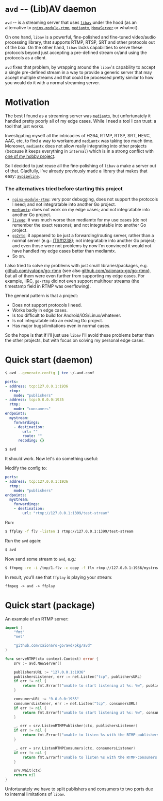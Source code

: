 # `avd` -- (Lib)AV daemon

`avd` -- is a streaming server that uses [`libav`](https://github.com/FFmpeg/FFmpeg) under the hood (as an alternative to [`nginx-module-rtmp`](https://docs.nginx.com/nginx/admin-guide/dynamic-modules/rtmp/), [`mediamtx`](https://github.com/bluenviron/mediamtx), [`MonaServer`](https://github.com/MonaSolutions/MonaServer) or whatnot).

On one hand, `libav` is a powerful, fine-polished and fine-tuned video/audio processing library, that supports RTMP, RTSP, SRT and other protocols out of the box.
On the other hand, `libav` lacks capabilities to serve these protocols beyond just accepting a pre-defined stream or/and using the protocols as a client.

`avd` fixes that problem, by wrapping around the `libav`'s capability to accept a single pre-defined stream in a way to provide a generic server that may accept multiple streams and that could be processed pretty similar to how you would do it with a normal streaming server.

# Motivation

The best I found as a streaming server was [`mediamtx`](https://github.com/bluenviron/mediamtx), but unfortunately it handled pretty poorly all of my edge cases. While I need a tool I can trust: a tool that just works.

Investigating myself all the intricacies of H264, RTMP, RTSP, SRT, HEVC, AAC, etc, to find a way to workaround `mediamtx` was taking too much time. Moreover, `mediamtx` does not allow really integrating into other projects (because it keeps everything in `internal`) which is in a strong conflict with [one of my hobby project](https://github.com/xaionaro-go/streamctl/).

So I decided to just reuse all the fine-polishing of `libav` a make a server out of that. Gladfully, I've already previously made a library that makes that easy: [`avpipeline`](https://github.com/xaionaro-go/avpipeline).

### The alternatives tried before starting this project

* [`nginx-module-rtmp`](https://docs.nginx.com/nginx/admin-guide/dynamic-modules/rtmp/): very poor debugging, does not support the protocols I need; and not integratable into another Go project.
* [`mediamtx`](https://github.com/bluenviron/mediamtx): does not work on my edge cases; and not integratable into another Go project.
* [`livego`](https://github.com/gwuhaolin/livego): it was much worse than mediamtx for my use cases (do not remember the exact reasons); and not integratable into another Go project.
* [`go2rtc`](https://github.com/AlexxIT/go2rtc): it appeared to be just a forwarding/routing server, rather than a normal server (e.g.: [ITS#1238](https://github.com/AlexxIT/go2rtc/issues/1238#issuecomment-2237036661)); not integratable into another Go project; and even those were not problems by now I'm convinced it would not have handled my edge cases better than mediamtx.
* So on.

I also tried to solve my problems with just small libraries/packages, e.g. [github.com/yutopp/go-rtmp](https://github.com/yutopp/go-rtmp) (see also [github.com/xaionaro-go/go-rtmp](https://github.com/xaionaro-go/go-rtmp)), but all of them were even further from supporting my edge cases. For example, IIRC, `go-rtmp` did not even support multihour streams (the timestamp field in RTMP was overflowing). 

The general pattern is that a project:
* Does not support protocols I need.
* Works badly in edge cases.
* Is too difficult to build for Android/iOS/Linux/whatever.
* Is not integratable into an existing Go project.
* Has major bugs/limitations even in normal cases.

So the hope is that if I'll just use `libav` I'll avoid these problems better than the other projects, but with focus on solving my personal edge cases.

# Quick start (daemon)

```sh
$ avd --generate-config | tee ~/.avd.conf
```
```yaml
ports:
- address: tcp:127.0.0.1:1936
  rtmp:
    mode: "publishers"
- address: tcp:0.0.0.0:1935
  rtmp:
    mode: "consumers"
endpoints:
  mystream:
    forwardings:
    - destination:
        url: ""
        route: ""
      recoding: {}
```

```sh
$ avd
```

It should work. Now let's do something useful:

Modify the config to:
```yaml
ports:
- address: tcp:127.0.0.1:1936
  rtmp:
    mode: "publishers"
endpoints:
  mystream:
    forwardings:
    - destination:
        url: "rtmp://127.0.0.1:1399/test-stream"
```

Run:
```sh
$ ffplay -f flv -listen 1 rtmp://127.0.0.1:1399/test-stream
```

Run the `avd` again:
```sh
$ avd
```

Now send some stream to `avd`, e.g.:
```sh
$ ffmpeg -re -i /tmp/1.flv -c copy -f flv rtmp://127.0.0.1:1936/mystream
```

In result, you'll see that `ffplay` is playing your stream:
```
ffmpeg -> avd -> ffplay
```

# Quick start (package)

An example of an RTMP server:
```go
import (
	"fmt"
	"net"

	"github.com/xaionaro-go/avd/pkg/avd"
)

func serveRTMP(ctx context.Context) error {
	srv := avd.NewServer()

	publishersURL := "127.0.0.1:1936"
	publishersListener, err := net.Listen("tcp", publishersURL)
	if err != nil {
		return fmt.Errorf("unable to start listening at %s: %w", publishersURL, err)
	}

	consumersURL := "0.0.0.0:1935"
	consumersListener, err := net.Listen("tcp", consumersURL)
	if err != nil {
		return fmt.Errorf("unable to start listening at %s: %w", consumersURL, err)
	}

	_, err = srv.ListenRTMPPublisher(ctx, publishersListener)
	if err != nil {
		return fmt.Errorf("unable to listen %s with the RTMP-publishers handler: %w", publishersListener.Addr(), err)
	}

	_, err = srv.ListenRTMPConsumers(ctx, consumersListener)
	if err != nil {
		return fmt.Errorf("unable to listen %s with the RTMP-consumers handler: %w", consumersListener.Addr(), err)
	}

	srv.Wait(ctx)
	return nil
}
```

Unfortunately we have to split publishers and consumers to two ports due to internal limitations of `libav`.
